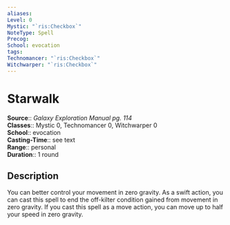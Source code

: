 ```yaml
---
aliases: 
Level: 0
Mystic: "`ris:Checkbox`"
NoteType: Spell
Precog: 
School: evocation 
tags: 
Technomancer: "`ris:Checkbox`"
Witchwarper: "`ris:Checkbox`"
---
```


# Starwalk

**Source**:: _Galaxy Exploration Manual pg. 114_  
**Classes**:: Mystic 0, Technomancer 0, Witchwarper 0  
**School**:: evocation  
**Casting-Time**:: see text  
**Range**:: personal  
**Duration**:: 1 round  

## Description

You can better control your movement in zero gravity. As a swift action, you can cast this spell to end the off-kilter condition gained from movement in zero gravity. If you cast this spell as a move action, you can move up to half your speed in zero gravity.
